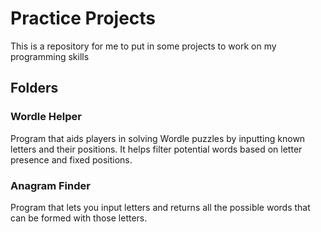 # Practice Projects
This is a repository for me to put in some projects to work on my programming skills

## Folders

### Wordle Helper

Program that aids players in solving Wordle puzzles by inputting known letters and their positions. It helps filter potential words based on letter presence and fixed positions.

### Anagram Finder

Program that lets you input letters and returns all the possible words that can be formed with those letters.